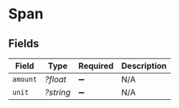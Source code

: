 # Span


## Fields

| Field              | Type               | Required           | Description        |
| ------------------ | ------------------ | ------------------ | ------------------ |
| `amount`           | *?float*           | :heavy_minus_sign: | N/A                |
| `unit`             | *?string*          | :heavy_minus_sign: | N/A                |